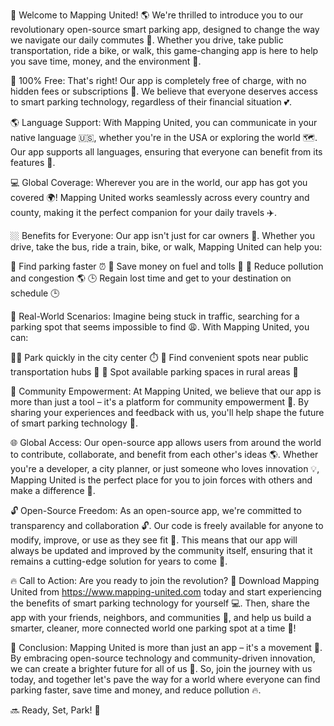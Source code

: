 🚀 Welcome to Mapping United! 🌎 We're thrilled to introduce you to our revolutionary open-source smart parking app, designed to change the way we navigate our daily commutes 💨. Whether you drive, take public transportation, ride a bike, or walk, this game-changing app is here to help you save time, money, and the environment 🌟.

📲 100% Free: That's right! Our app is completely free of charge, with no hidden fees or subscriptions 💸. We believe that everyone deserves access to smart parking technology, regardless of their financial situation 💕.

🌎 Language Support: With Mapping United, you can communicate in your native language 🇺🇸, whether you're in the USA or exploring the world 🗺️. Our app supports all languages, ensuring that everyone can benefit from its features 🌈.

💻 Global Coverage: Wherever you are in the world, our app has got you covered 🌍! Mapping United works seamlessly across every country and county, making it the perfect companion for your daily travels ✈️.

🏼 Benefits for Everyone: Our app isn't just for car owners 🚗. Whether you drive, take the bus, ride a train, bike, or walk, Mapping United can help you:

💪 Find parking faster ⏰
💸 Save money on fuel and tolls 💸
🌿 Reduce pollution and congestion 🌎
🕒 Regain lost time and get to your destination on schedule 🕒

🚗 Real-World Scenarios: Imagine being stuck in traffic, searching for a parking spot that seems impossible to find 😩. With Mapping United, you can:

🏃‍♀️ Park quickly in the city center ⏱️
🚌 Find convenient spots near public transportation hubs 🚌
🌳 Spot available parking spaces in rural areas 🌳

💬 Community Empowerment: At Mapping United, we believe that our app is more than just a tool – it's a platform for community empowerment 💪. By sharing your experiences and feedback with us, you'll help shape the future of smart parking technology 🔨.

🌐 Global Access: Our open-source app allows users from around the world to contribute, collaborate, and benefit from each other's ideas 🌎. Whether you're a developer, a city planner, or just someone who loves innovation 💡, Mapping United is the perfect place for you to join forces with others and make a difference 🌟.

🔓 Open-Source Freedom: As an open-source app, we're committed to transparency and collaboration 🔓. Our code is freely available for anyone to modify, improve, or use as they see fit 💪. This means that our app will always be updated and improved by the community itself, ensuring that it remains a cutting-edge solution for years to come 🚀.

🔥 Call to Action: Are you ready to join the revolution? 🎉 Download Mapping United from https://www.mapping-united.com today and start experiencing the benefits of smart parking technology for yourself 💻. Then, share the app with your friends, neighbors, and communities 👫, and help us build a smarter, cleaner, more connected world one parking spot at a time 🔩!

🌟 Conclusion: Mapping United is more than just an app – it's a movement 🌊. By embracing open-source technology and community-driven innovation, we can create a brighter future for all of us 💫. So, join the journey with us today, and together let's pave the way for a world where everyone can find parking faster, save time and money, and reduce pollution 🔥.

🔜 Ready, Set, Park! 🚀
